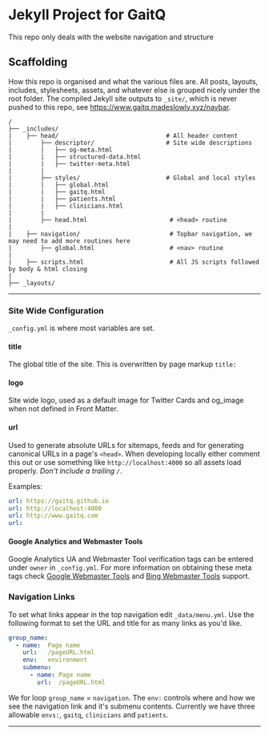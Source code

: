 # Jekyll Project for GaitQ

This repo only deals with the website navigation and structure

## Scaffolding

How this repo is organised and what the various files are. All posts, layouts, includes, stylesheets, assets, and whatever else is grouped nicely under the root folder. The compiled Jekyll site outputs to `_site/`, which is never pushed to this repo, see https://www.gaitq.madeslowly.xyz/navbar.

```
/
├── _includes/
|    ├── head/                              # All header content
|        ├── descriptor/                    # Site wide descriptions
|        |   ├── og-meta.html
|        |   ├── structured-data.html
|        |   ├── twitter-meta.html
|        |    
|        ├── styles/                        # Global and local styles
|        |   ├── global.html
|        |   ├── gaitq.html
|        |   ├── patients.html
|        |   ├── clinicians.html
|        |    
|        ├── head.html                       # <head> routine
|
|    ├── navigation/                         # Topbar navigation, we may need to add more routines here
|        ├── global.html                     # <nav> routine
|
|    ├── scripts.html                        # All JS scripts followed by body & html closing
|
├── _layouts/

```

---

### Site Wide Configuration

`_config.yml` is where most variables are set.

#### title

The global title of the site. This is overwritten by page markup `title:`

#### logo

Site wide logo, used as a default image for Twitter Cards and og_image when not defined in Front Matter.

#### url

Used to generate absolute URLs for sitemaps, feeds and for generating canonical URLs in a page's `<head>`. When developing locally either comment this out or use something like `http://localhost:4000` so all assets load properly. *Don't include a trailing `/`*.

Examples:

```yaml
url: https://gaitq.github.io
url: http://localhost:4000
url: http://www.gaitq.com
url:
```

#### Google Analytics and Webmaster Tools

Google Analytics UA and Webmaster Tool verification tags can be entered under `owner` in `_config.yml`. For more information on obtaining these meta tags check [Google Webmaster Tools](http://support.google.com/webmasters/bin/answer.py?hl=en&answer=35179) and [Bing Webmaster Tools](https://ssl.bing.com/webmaster/configure/verify/ownership) support.

### Navigation Links

To set what links appear in the top navigation edit `_data/menu.yml`. Use the following format to set the URL and title for as many links as you'd like.

```yaml
group_name:
  - name:  Page name
    url:   /pageURL.html
    env:   environment
    submenu:
      - name: Page name
        url:  /pageURL.html
```

We for loop  `group_name` = `navigation`. The `env:` controls where and how we see the navigation link and it's submenu contents. Currently we have three allowable `envs:`, `gaitq`, `clinicians` and `patients`.

---
